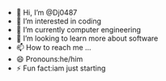 - 👋 Hi, I’m @Dj0487
- 👀 I’m interested in coding
- 🌱 I’m currently computer engineering
- 💞️ I’m looking to learn more about software
- 📫 How to reach me ...
- 😄 Pronouns:he/him
- ⚡ Fun fact:iam just starting

<!---
Dj0487/Dj0487 is a ✨ special ✨ repository because its `README.md` (this file) appears on your GitHub profile.
You can click the Preview link to take a look at your changes.
--->
